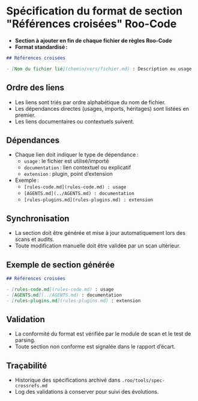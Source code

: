# Spécification du format de section "Références croisées" Roo-Code

- **Section à ajouter en fin de chaque fichier de règles Roo-Code**
- **Format standardisé :**

```markdown
## Références croisées

- [Nom du fichier lié](chemin/vers/fichier.md) : Description ou usage
```

## Ordre des liens

- Les liens sont triés par ordre alphabétique du nom de fichier.
- Les dépendances directes (usages, imports, héritages) sont listées en premier.
- Les liens documentaires ou contextuels suivent.

## Dépendances

- Chaque lien doit indiquer le type de dépendance :  
  - `usage` : le fichier est utilisé/importé  
  - `documentation` : lien contextuel ou explicatif  
  - `extension` : plugin, point d’extension  
- Exemple :  
  - `[rules-code.md](rules-code.md) : usage`  
  - `[AGENTS.md](../AGENTS.md) : documentation`  
  - `[rules-plugins.md](rules-plugins.md) : extension`

## Synchronisation

- La section doit être générée et mise à jour automatiquement lors des scans et audits.
- Toute modification manuelle doit être validée par un scan ultérieur.

## Exemple de section générée

```markdown
## Références croisées

- [rules-code.md](rules-code.md) : usage
- [AGENTS.md](../AGENTS.md) : documentation
- [rules-plugins.md](rules-plugins.md) : extension
```

## Validation

- La conformité du format est vérifiée par le module de scan et le test de parsing.
- Toute section non conforme est signalée dans le rapport d’écart.

## Traçabilité

- Historique des spécifications archivé dans `.roo/tools/spec-crossrefs.md`
- Log des validations à conserver pour suivi des évolutions.
